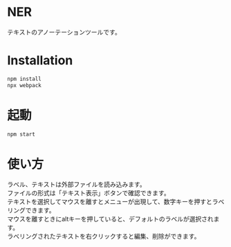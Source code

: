 # NER
テキストのアノーテーションツールです。

# Installation
```bash
npm install
npx webpack
```

# 起動
```bash
npm start
```

# 使い方
ラベル、テキストは外部ファイルを読み込みます。  
ファイルの形式は「テキスト表示」ボタンで確認できます。  
テキストを選択してマウスを離すとメニューが出現して、数字キーを押すとラベリングできます。  
マウスを離すときにaltキーを押していると、デフォルトのラベルが選択されます。  
ラベリングされたテキストを右クリックすると編集、削除ができます。  